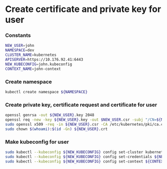 # Create certificate and private key for user

### Constants
```bash
NEW_USER=john
NAMESPACE=dev
CLUSTER_NAME=kubernetes
APISERVER=https://10.176.92.41:6443
NEW_KUBECONFIG=john.kubeconfig
CONTEXT_NAME=john-context
```

### Create namespace
```bash
kubectl create namespace ${NAMESPACE}
```

### Create private key, certificate request and certificate for user
```bash
openssl genrsa -out ${NEW_USER}.key 2048
openssl req -new -key ${NEW_USER}.key -out $NEW_USER.csr -subj "/CN=${NEW_USER}/O=${NAMESPACE}"
sudo openssl x509 -req -in ${NEW_USER}.csr -CA /etc/kubernetes/pki/ca.crt -CAkey /etc/kubernetes/pki/ca.key -CAcreateserial -out ${NEW_USER}.crt -days 365
sudo chown $(whoami):$(id -Gn) ${NEW_USER}.crt
```

### Make kubeconfig for user
```bash
sudo kubectl --kubeconfig ${NEW_KUBECONFIG} config set-cluster kubernetes --server https://10.176.92.41:6443 --certificate-authority=/etc/kubernetes/pki/ca.crt --embed-certs=true
sudo kubectl --kubeconfig ${NEW_KUBECONFIG} config set-credentials ${NEW_USER} --client-certificate ${NEW_USER}.crt --client-key ${NEW_USER}.key --embed-certs=true
sudo kubectl --kubeconfig ${NEW_KUBECONFIG} config set-context ${CONTEXT_NAME} --cluster ${CLUSTER_NAME} --namespace ${NAMESPACE} --user ${NEW_USER}
```
